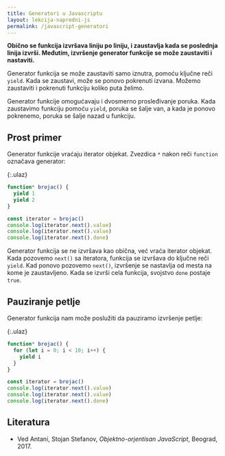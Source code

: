 ```yaml
---
title: Generatori u Javascriptu
layout: lekcija-napredni-js
permalink: /javascript-generatori
---
```


**Obično se funkcija izvršava liniju po liniju, i zaustavlja kada se poslednja linija izvrši. Međutim, izvršenje generator funkcije se može zaustaviti i nastaviti.**

Generator funkcija se može zaustaviti samo iznutra, pomoću ključne reči `yield`. Kada se zaustavi, može se ponovo pokrenuti izvana. Možemo zaustaviti i pokrenuti funkciju koliko puta želimo.

Generator funkcije omogućavaju i dvosmerno prosleđivanje poruka. Kada zaustavimo funkciju pomoću `yield`, poruka se šalje van, a kada je ponovo pokrenemo, poruka se šalje nazad u funkciju.

## Prost primer

Generator funkcije vraćaju iterator objekat. Zvezdica `*` nakon reči `function` označava generator:

{:.ulaz}
```js
function* brojac() {
  yield 1
  yield 2
}

const iterator = brojac()
console.log(iterator.next().value)
console.log(iterator.next().value)
console.log(iterator.next().done)
```

Generator funkcija se ne izvršava kao obična, već vraća iterator objekat. Kada pozovemo `next()` sa iteratora, funkcija se izvršava do ključne reči `yield`. Kad ponovo pozovemo `next()`, izvršenje se nastavlja od mesta na kome je zaustavljeno. Kada se izvrši cela funkcija, svojstvo `done` postaje `true`. 

## Pauziranje petlje

Generator funkcija nam može poslužiti da pauziramo izvršenje petlje:

{:.ulaz}
```js
function* brojac() {
  for (let i = 0; i < 10; i++) {
    yield i
  }
}

const iterator = brojac()
console.log(iterator.next().value)
console.log(iterator.next().value)
console.log(iterator.next().done)
```

## Literatura

- Ved Antani, Stojan Stefanov, *Objektno-orjentisan JavaScript*, Beograd, 2017.
